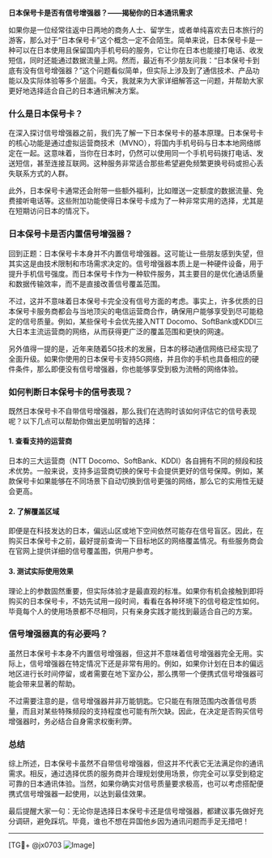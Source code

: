 **日本保号卡是否有信号增强器？——揭秘你的日本通讯需求**

如果你是一位经常往返中日两地的商务人士、留学生，或者单纯喜欢去日本旅行的游客，那么对于“日本保号卡”这个概念一定不会陌生。简单来说，日本保号卡是一种可以在日本使用且保留国内手机号码的服务，它让你在日本也能接打电话、收发短信，同时还能通过数据流量上网。然而，最近有不少朋友问我：“日本保号卡到底有没有信号增强器？”这个问题看似简单，但实际上涉及到了通信技术、产品功能以及实际体验等多个层面。今天，我就来为大家详细解答这一问题，并帮助大家更好地选择适合自己的日本通讯解决方案。

### 什么是日本保号卡？

在深入探讨信号增强器之前，我们先了解一下日本保号卡的基本原理。日本保号卡的核心功能是通过虚拟运营商技术（MVNO），将国内手机号码与日本本地网络绑定在一起。这意味着，当你在日本时，仍然可以使用同一个手机号码拨打电话、发送短信，甚至连接互联网。这种服务非常适合那些希望避免频繁更换号码或担心丢失联系方式的人群。

此外，日本保号卡通常还会附带一些额外福利，比如赠送一定额度的数据流量、免费接听电话等。这些附加功能使得日本保号卡成为了一种非常实用的选择，尤其是在短期访问日本的情况下。

### 日本保号卡是否内置信号增强器？

回到正题：日本保号卡本身并不内置信号增强器。这可能让一些朋友感到失望，但其实这是由技术限制和市场需求决定的。信号增强器本质上是一种硬件设备，用于提升手机信号强度。而日本保号卡作为一种软件服务，其主要目的是优化通话质量和数据传输效率，而不是直接改善信号覆盖范围。

不过，这并不意味着日本保号卡完全没有信号方面的考虑。事实上，许多优质的日本保号卡服务商都会与当地顶尖的电信运营商合作，确保用户能够享受到尽可能稳定的信号质量。例如，某些保号卡会优先接入NTT Docomo、SoftBank或KDDI三大日本主流运营商的网络，从而获得更广泛的覆盖范围和更快的网速。

另外值得一提的是，近年来随着5G技术的发展，日本的移动通信网络已经实现了全面升级。如果你使用的日本保号卡支持5G网络，并且你的手机也具备相应的硬件条件，那么即便没有信号增强器，你也能够享受到极为流畅的网络体验。

### 如何判断日本保号卡的信号表现？

既然日本保号卡不自带信号增强器，那么我们在选购时该如何评估它的信号表现呢？以下几点可以帮助你做出更加明智的选择：

#### 1. **查看支持的运营商**
   日本的三大运营商（NTT Docomo、SoftBank、KDDI）各自拥有不同的频段和技术优势。一般来说，支持多运营商切换的保号卡会提供更好的信号保障。例如，某款保号卡如果能够在不同场景下自动切换到信号更强的网络，那么它的实用性无疑会更高。

#### 2. **了解覆盖区域**
   即便是在科技发达的日本，偏远山区或地下空间依然可能存在信号盲区。因此，在购买日本保号卡之前，最好提前查询一下目标地区的网络覆盖情况。有些服务商会在官网上提供详细的信号覆盖图，供用户参考。

#### 3. **测试实际使用效果**
   理论上的参数固然重要，但实际体验才是最直观的标准。如果你有机会接触到即将购买的日本保号卡，不妨先试用一段时间，看看在各种环境下的信号稳定性如何。毕竟每个人的使用场景都不尽相同，只有亲身实践才能找到最适合自己的方案。

### 信号增强器真的有必要吗？

虽然日本保号卡本身不内置信号增强器，但这并不意味着信号增强器完全无用。实际上，信号增强器在特定情况下还是非常有用的。例如，如果你计划在日本的偏远地区进行长时间停留，或者需要在地下室办公，那么携带一个便携式信号增强器可能会带来显著的帮助。

不过需要注意的是，信号增强器并非万能钥匙。它只能在有限范围内改善信号质量，而且对某些特殊频段的支持程度也可能有所欠缺。因此，在决定是否购买信号增强器时，务必结合自身需求权衡利弊。

### 总结

综上所述，日本保号卡虽然不自带信号增强器，但这并不代表它无法满足你的通讯需求。相反，通过选择优质的服务商并合理规划使用场景，你完全可以享受到稳定可靠的日本通讯体验。当然，如果你确实对信号质量要求极高，也可以考虑搭配便携式信号增强器一起使用，以达到最佳效果。

最后提醒大家一句：无论你是选择日本保号卡还是信号增强器，都建议事先做好充分调研，避免踩坑。毕竟，谁也不想在异国他乡因为通讯问题而手足无措吧！

---

[TG💪+ @jx0703 ![Image](https://github.com/user-attachments/assets/dbca1d08-cadb-493c-b0ec-ad6f7a83f270)]